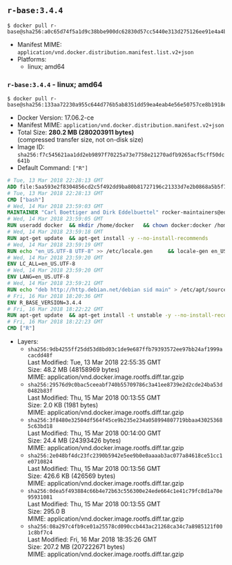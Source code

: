 ## `r-base:3.4.4`

```console
$ docker pull r-base@sha256:a0c65d74f5a1d9c38bbe900dc62830d57cc5440e313d275126ee91e4a4be129d
```

-	Manifest MIME: `application/vnd.docker.distribution.manifest.list.v2+json`
-	Platforms:
	-	linux; amd64

### `r-base:3.4.4` - linux; amd64

```console
$ docker pull r-base@sha256:133aa72230a955c644d776b5ab8351dd59ea4eab4e56e50757ce8b1918e79006
```

-	Docker Version: 17.06.2-ce
-	Manifest MIME: `application/vnd.docker.distribution.manifest.v2+json`
-	Total Size: **280.2 MB (280203911 bytes)**  
	(compressed transfer size, not on-disk size)
-	Image ID: `sha256:f7c545621aa1dd2eb9897f70225a73e7758e21270adfb9265acf5cff50dc641b`
-	Default Command: `["R"]`

```dockerfile
# Tue, 13 Mar 2018 22:28:13 GMT
ADD file:5aa593e2f8304856cd2c5f492dd9ba80b81727196c21333d7e2b0868a5b5f703 in / 
# Tue, 13 Mar 2018 22:28:13 GMT
CMD ["bash"]
# Wed, 14 Mar 2018 23:59:03 GMT
MAINTAINER "Carl Boettiger and Dirk Eddelbuettel" rocker-maintainers@eddelbuettel.com
# Wed, 14 Mar 2018 23:59:05 GMT
RUN useradd docker 	&& mkdir /home/docker 	&& chown docker:docker /home/docker 	&& addgroup docker staff
# Wed, 14 Mar 2018 23:59:18 GMT
RUN apt-get update 	&& apt-get install -y --no-install-recommends 		ed 		less 		locales 		vim-tiny 		wget 		ca-certificates 		fonts-texgyre 	&& rm -rf /var/lib/apt/lists/*
# Wed, 14 Mar 2018 23:59:19 GMT
RUN echo "en_US.UTF-8 UTF-8" >> /etc/locale.gen 	&& locale-gen en_US.utf8 	&& /usr/sbin/update-locale LANG=en_US.UTF-8
# Wed, 14 Mar 2018 23:59:20 GMT
ENV LC_ALL=en_US.UTF-8
# Wed, 14 Mar 2018 23:59:20 GMT
ENV LANG=en_US.UTF-8
# Wed, 14 Mar 2018 23:59:21 GMT
RUN echo "deb http://http.debian.net/debian sid main" > /etc/apt/sources.list.d/debian-unstable.list 	&& echo 'APT::Default-Release "testing";' > /etc/apt/apt.conf.d/default
# Fri, 16 Mar 2018 18:20:36 GMT
ENV R_BASE_VERSION=3.4.4
# Fri, 16 Mar 2018 18:22:22 GMT
RUN apt-get update 	&& apt-get install -t unstable -y --no-install-recommends 		littler                 r-cran-littler 		r-base=${R_BASE_VERSION}* 		r-base-dev=${R_BASE_VERSION}* 		r-recommended=${R_BASE_VERSION}*         && echo 'options(repos = c(CRAN = "https://cloud.r-project.org/"), download.file.method = "libcurl")' >> /etc/R/Rprofile.site         && echo 'source("/etc/R/Rprofile.site")' >> /etc/littler.r 	&& ln -s /usr/share/doc/littler/examples/install.r /usr/local/bin/install.r 	&& ln -s /usr/share/doc/littler/examples/install2.r /usr/local/bin/install2.r 	&& ln -s /usr/share/doc/littler/examples/installGithub.r /usr/local/bin/installGithub.r 	&& ln -s /usr/share/doc/littler/examples/testInstalled.r /usr/local/bin/testInstalled.r 	&& install.r docopt 	&& rm -rf /tmp/downloaded_packages/ /tmp/*.rds 	&& rm -rf /var/lib/apt/lists/*
# Fri, 16 Mar 2018 18:22:23 GMT
CMD ["R"]
```

-	Layers:
	-	`sha256:9db4255ff25dd53d8bd03c1de9e687ffb79393572ee97bb24af1999acacdd48f`  
		Last Modified: Tue, 13 Mar 2018 22:55:35 GMT  
		Size: 48.2 MB (48158969 bytes)  
		MIME: application/vnd.docker.image.rootfs.diff.tar.gzip
	-	`sha256:29576d9c0bac5ceeabf740b55709786c3a41ee8739e2d2cde24ba53d0482b83f`  
		Last Modified: Thu, 15 Mar 2018 00:13:55 GMT  
		Size: 2.0 KB (1981 bytes)  
		MIME: application/vnd.docker.image.rootfs.diff.tar.gzip
	-	`sha256:3f8480e32504df564f45ce9b235e234a058994807719bbaa430253685c63bd18`  
		Last Modified: Thu, 15 Mar 2018 00:14:00 GMT  
		Size: 24.4 MB (24393426 bytes)  
		MIME: application/vnd.docker.image.rootfs.diff.tar.gzip
	-	`sha256:2e048bf4dc23fc2390b5942e5ee9b0e0aaaab3ac077a84618ce51cc1e0710824`  
		Last Modified: Thu, 15 Mar 2018 00:13:56 GMT  
		Size: 426.6 KB (426569 bytes)  
		MIME: application/vnd.docker.image.rootfs.diff.tar.gzip
	-	`sha256:0dea5f493884c66b4e72b63c556300e24ede664c1e41c79fc8d1a70e95931081`  
		Last Modified: Thu, 15 Mar 2018 00:13:55 GMT  
		Size: 295.0 B  
		MIME: application/vnd.docker.image.rootfs.diff.tar.gzip
	-	`sha256:08a297c4fb9ce01a25578cd090ccb443ac21268ca34c7a8985121f001c8bf7c4`  
		Last Modified: Fri, 16 Mar 2018 18:35:26 GMT  
		Size: 207.2 MB (207222671 bytes)  
		MIME: application/vnd.docker.image.rootfs.diff.tar.gzip

